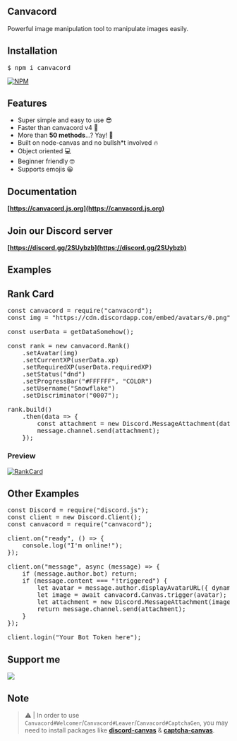 <div class="">

<article>

<div class="_6d9832ac pr4-ns pl0-ns ph1-m pr3-m pr2  markdown" id="readme">

# [<span aria-hidden="true" class="octicon octicon-link"></span>](#canvacord)Canvacord

Powerful image manipulation tool to manipulate images easily.

# [<span aria-hidden="true" class="octicon octicon-link"></span>](#installation)Installation

<div class="highlight highlight-source-shell">

<pre>$ npm i canvacord</pre>

</div>

[![NPM](https://camo.githubusercontent.com/fc225a8abcd93314f7680ecf411ba8e33cbdf1e8ca14a360dffab2ce1d474d9d/68747470733a2f2f6e6f6465692e636f2f6e706d2f63616e7661636f72642e706e67)](https://nodei.co/npm/canvacord/)

# [<span aria-hidden="true" class="octicon octicon-link"></span>](#features)Features

*   Super simple and easy to use <g-emoji class="g-emoji" alias="sunglasses" fallback-src="https://github.githubassets.com/images/icons/emoji/unicode/1f60e.png">😎</g-emoji>
*   Faster than canvacord v4 <g-emoji class="g-emoji" alias="rocket" fallback-src="https://github.githubassets.com/images/icons/emoji/unicode/1f680.png">🚀</g-emoji>
*   More than **50 methods**...? Yay! <g-emoji class="g-emoji" alias="tada" fallback-src="https://github.githubassets.com/images/icons/emoji/unicode/1f389.png">🎉</g-emoji>
*   Built on node-canvas and no bullsh*t involved <g-emoji class="g-emoji" alias="fire" fallback-src="https://github.githubassets.com/images/icons/emoji/unicode/1f525.png">🔥</g-emoji>
*   Object oriented <g-emoji class="g-emoji" alias="computer" fallback-src="https://github.githubassets.com/images/icons/emoji/unicode/1f4bb.png">💻</g-emoji>
*   Beginner friendly <g-emoji class="g-emoji" alias="nerd_face" fallback-src="https://github.githubassets.com/images/icons/emoji/unicode/1f913.png">🤓</g-emoji>
*   Supports emojis <g-emoji class="g-emoji" alias="grinning" fallback-src="https://github.githubassets.com/images/icons/emoji/unicode/1f600.png">😀</g-emoji>

# [<span aria-hidden="true" class="octicon octicon-link"></span>](#documentation)Documentation

**[https://canvacord.js.org](https://canvacord.js.org)**

# [<span aria-hidden="true" class="octicon octicon-link"></span>](#join-our-discord-server)Join our Discord server

**[https://discord.gg/2SUybzb](https://discord.gg/2SUybzb)**

# [<span aria-hidden="true" class="octicon octicon-link"></span>](#examples)Examples

## [<span aria-hidden="true" class="octicon octicon-link"></span>](#rank-card)Rank Card

<div class="highlight highlight-source-js">

<pre><span class="pl-k">const</span> <span class="pl-s1">canvacord</span> <span class="pl-c1">=</span> <span class="pl-en">require</span><span class="pl-kos">(</span><span class="pl-s">"canvacord"</span><span class="pl-kos">)</span><span class="pl-kos">;</span>
<span class="pl-k">const</span> <span class="pl-s1">img</span> <span class="pl-c1">=</span> <span class="pl-s">"https://cdn.discordapp.com/embed/avatars/0.png"</span><span class="pl-kos">;</span>

<span class="pl-k">const</span> <span class="pl-s1">userData</span> <span class="pl-c1">=</span> <span class="pl-en">getDataSomehow</span><span class="pl-kos">(</span><span class="pl-kos">)</span><span class="pl-kos">;</span>

<span class="pl-k">const</span> <span class="pl-s1">rank</span> <span class="pl-c1">=</span> <span class="pl-k">new</span> <span class="pl-s1">canvacord</span><span class="pl-kos">.</span><span class="pl-c1">Rank</span><span class="pl-kos">(</span><span class="pl-kos">)</span>
    <span class="pl-kos">.</span><span class="pl-en">setAvatar</span><span class="pl-kos">(</span><span class="pl-s1">img</span><span class="pl-kos">)</span>
    <span class="pl-kos">.</span><span class="pl-en">setCurrentXP</span><span class="pl-kos">(</span><span class="pl-s1">userData</span><span class="pl-kos">.</span><span class="pl-c1">xp</span><span class="pl-kos">)</span>
    <span class="pl-kos">.</span><span class="pl-en">setRequiredXP</span><span class="pl-kos">(</span><span class="pl-s1">userData</span><span class="pl-kos">.</span><span class="pl-c1">requiredXP</span><span class="pl-kos">)</span>
    <span class="pl-kos">.</span><span class="pl-en">setStatus</span><span class="pl-kos">(</span><span class="pl-s">"dnd"</span><span class="pl-kos">)</span>
    <span class="pl-kos">.</span><span class="pl-en">setProgressBar</span><span class="pl-kos">(</span><span class="pl-s">"#FFFFFF"</span><span class="pl-kos">,</span> <span class="pl-s">"COLOR"</span><span class="pl-kos">)</span>
    <span class="pl-kos">.</span><span class="pl-en">setUsername</span><span class="pl-kos">(</span><span class="pl-s">"Snowflake"</span><span class="pl-kos">)</span>
    <span class="pl-kos">.</span><span class="pl-en">setDiscriminator</span><span class="pl-kos">(</span><span class="pl-s">"0007"</span><span class="pl-kos">)</span><span class="pl-kos">;</span>

<span class="pl-s1">rank</span><span class="pl-kos">.</span><span class="pl-en">build</span><span class="pl-kos">(</span><span class="pl-kos">)</span>
    <span class="pl-kos">.</span><span class="pl-en">then</span><span class="pl-kos">(</span><span class="pl-s1">data</span> <span class="pl-c1">=></span> <span class="pl-kos">{</span>
        <span class="pl-k">const</span> <span class="pl-s1">attachment</span> <span class="pl-c1">=</span> <span class="pl-k">new</span> <span class="pl-v">Discord</span><span class="pl-kos">.</span><span class="pl-c1">MessageAttachment</span><span class="pl-kos">(</span><span class="pl-s1">data</span><span class="pl-kos">,</span> <span class="pl-s">"RankCard.png"</span><span class="pl-kos">)</span><span class="pl-kos">;</span>
        <span class="pl-s1">message</span><span class="pl-kos">.</span><span class="pl-c1">channel</span><span class="pl-kos">.</span><span class="pl-en">send</span><span class="pl-kos">(</span><span class="pl-s1">attachment</span><span class="pl-kos">)</span><span class="pl-kos">;</span>
    <span class="pl-kos">}</span><span class="pl-kos">)</span><span class="pl-kos">;</span></pre>

</div>

### [<span aria-hidden="true" class="octicon octicon-link"></span>](#preview)Preview

[![RankCard](https://raw.githubusercontent.com/Snowflake107/canvacord/v5/test/images/RankCard.png)](https://raw.githubusercontent.com/Snowflake107/canvacord/v5/test/images/RankCard.png)

## [<span aria-hidden="true" class="octicon octicon-link"></span>](#other-examples)Other Examples

<div class="highlight highlight-source-js">

<pre><span class="pl-k">const</span> <span class="pl-v">Discord</span> <span class="pl-c1">=</span> <span class="pl-en">require</span><span class="pl-kos">(</span><span class="pl-s">"discord.js"</span><span class="pl-kos">)</span><span class="pl-kos">;</span>
<span class="pl-k">const</span> <span class="pl-s1">client</span> <span class="pl-c1">=</span> <span class="pl-k">new</span> <span class="pl-v">Discord</span><span class="pl-kos">.</span><span class="pl-c1">Client</span><span class="pl-kos">(</span><span class="pl-kos">)</span><span class="pl-kos">;</span>
<span class="pl-k">const</span> <span class="pl-s1">canvacord</span> <span class="pl-c1">=</span> <span class="pl-en">require</span><span class="pl-kos">(</span><span class="pl-s">"canvacord"</span><span class="pl-kos">)</span><span class="pl-kos">;</span>

<span class="pl-s1">client</span><span class="pl-kos">.</span><span class="pl-en">on</span><span class="pl-kos">(</span><span class="pl-s">"ready"</span><span class="pl-kos">,</span> <span class="pl-kos">(</span><span class="pl-kos">)</span> <span class="pl-c1">=></span> <span class="pl-kos">{</span>
    <span class="pl-smi">console</span><span class="pl-kos">.</span><span class="pl-en">log</span><span class="pl-kos">(</span><span class="pl-s">"I'm online!"</span><span class="pl-kos">)</span><span class="pl-kos">;</span>
<span class="pl-kos">}</span><span class="pl-kos">)</span><span class="pl-kos">;</span>

<span class="pl-s1">client</span><span class="pl-kos">.</span><span class="pl-en">on</span><span class="pl-kos">(</span><span class="pl-s">"message"</span><span class="pl-kos">,</span> <span class="pl-k">async</span> <span class="pl-kos">(</span><span class="pl-s1">message</span><span class="pl-kos">)</span> <span class="pl-c1">=></span> <span class="pl-kos">{</span>
    <span class="pl-k">if</span> <span class="pl-kos">(</span><span class="pl-s1">message</span><span class="pl-kos">.</span><span class="pl-c1">author</span><span class="pl-kos">.</span><span class="pl-c1">bot</span><span class="pl-kos">)</span> <span class="pl-k">return</span><span class="pl-kos">;</span>
    <span class="pl-k">if</span> <span class="pl-kos">(</span><span class="pl-s1">message</span><span class="pl-kos">.</span><span class="pl-c1">content</span> <span class="pl-c1">===</span> <span class="pl-s">"!triggered"</span><span class="pl-kos">)</span> <span class="pl-kos">{</span>
        <span class="pl-k">let</span> <span class="pl-s1">avatar</span> <span class="pl-c1">=</span> <span class="pl-s1">message</span><span class="pl-kos">.</span><span class="pl-c1">author</span><span class="pl-kos">.</span><span class="pl-en">displayAvatarURL</span><span class="pl-kos">(</span><span class="pl-kos">{</span> <span class="pl-c1">dynamic</span>: <span class="pl-c1">false</span><span class="pl-kos">,</span> <span class="pl-c1">format</span>: <span class="pl-s">'png'</span> <span class="pl-kos">}</span><span class="pl-kos">)</span><span class="pl-kos">;</span>
        <span class="pl-k">let</span> <span class="pl-s1">image</span> <span class="pl-c1">=</span> <span class="pl-k">await</span> <span class="pl-s1">canvacord</span><span class="pl-kos">.</span><span class="pl-c1">Canvas</span><span class="pl-kos">.</span><span class="pl-en">trigger</span><span class="pl-kos">(</span><span class="pl-s1">avatar</span><span class="pl-kos">)</span><span class="pl-kos">;</span>
        <span class="pl-k">let</span> <span class="pl-s1">attachment</span> <span class="pl-c1">=</span> <span class="pl-k">new</span> <span class="pl-v">Discord</span><span class="pl-kos">.</span><span class="pl-c1">MessageAttachment</span><span class="pl-kos">(</span><span class="pl-s1">image</span><span class="pl-kos">,</span> <span class="pl-s">"triggered.gif"</span><span class="pl-kos">)</span><span class="pl-kos">;</span>
        <span class="pl-k">return</span> <span class="pl-s1">message</span><span class="pl-kos">.</span><span class="pl-c1">channel</span><span class="pl-kos">.</span><span class="pl-en">send</span><span class="pl-kos">(</span><span class="pl-s1">attachment</span><span class="pl-kos">)</span><span class="pl-kos">;</span>
    <span class="pl-kos">}</span>
<span class="pl-kos">}</span><span class="pl-kos">)</span><span class="pl-kos">;</span>

<span class="pl-s1">client</span><span class="pl-kos">.</span><span class="pl-en">login</span><span class="pl-kos">(</span><span class="pl-s">"Your_Bot_Token_here"</span><span class="pl-kos">)</span><span class="pl-kos">;</span></pre>

</div>

# [<span aria-hidden="true" class="octicon octicon-link"></span>](#support-me)Support me

[![](https://camo.githubusercontent.com/c8b6e8f1d8b8bdea60e95bcafbfc51d5bef0bd4fee537384952b3b9e4217003e/68747470733a2f2f7777772e70617970616c6f626a656374732e636f6d2f7765627374617469632f69636f6e2f70703235382e706e67)](https://paypal.me/devsnowflake)

# [<span aria-hidden="true" class="octicon octicon-link"></span>](#note)Note

> <g-emoji class="g-emoji" alias="warning" fallback-src="https://github.githubassets.com/images/icons/emoji/unicode/26a0.png">⚠</g-emoji> | In order to use `Canvacord#Welcomer`/`Canvacord#Leaver`/`Canvacord#CaptchaGen`, you may need to install packages like **[discord-canvas](https://npmjs.com/package/discord-canvas)** & **[captcha-canvas](https://npmjs.com/package/captcha-canvas)**.

</div>

</article>

</div>
